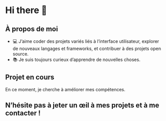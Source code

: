 # Hi there 👋

<!--
**LorsenLamour/LorsenLamour** is a ✨ _special_ ✨ repository because its `README.md` (this file) appears on your GitHub profile.

Here are some ideas to get you started:

- 🔭 I’m currently working on ...
- 🌱 I’m currently learning ...
- 👯 I’m looking to collaborate on ...
- 🤔 I’m looking for help with ...
- 💬 Ask me about ...
- 📫 How to reach me: ...
- 😄 Pronouns: ...
- 🚀 Actuellement, je me spécialise en [spécialisation, ex : développement web, intelligence artificielle, systèmes embarqués, etc.].
- ⚡ Fun fact: ...
-->
## À propos de moi
+ 💻 J’aime coder des projets variés liés à l’interface utilisateur, explorer de nouveaux langages et frameworks, et contribuer à des projets open source.
+  📚 Je suis toujours curieux d’apprendre de nouvelles choses.
## Projet en cours
En ce moment, je cherche à améliorer mes compétences.

##  N’hésite pas à jeter un œil à mes projets et à me contacter !
